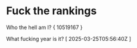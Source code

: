 # Fuck the rankings

Who the hell am I?
{ 10519167 }

What fucking year is it?
[ 2025-03-25T05:56:40Z ]
